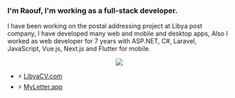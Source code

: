 ### I'm Raouf, I'm working as a full-stack developer.
I have been working on the postal addressing project at Libya post company, I have developed many web and mobile and desktop apps, Also I worked as web developer for 7 years with ASP.NET, C#, Laravel, JavaScript, Vue.js, Next.js and Flutter for mobile.

<p align="center">
  <img align="top" src="https://github-readme-stats.vercel.app/api/top-langs/?username=RaoufGrera&layout=compact&theme=dark&langs_count=6"/>
</p>


- ⚡ [LibyaCV.com](https://libyacv.com)
- ⚡ [MyLetter.app](https://myletter.app)


<!--
**raoufgr/raoufgr** is a ✨ _special_ ✨ repository because its `README.md` (this file) appears on your GitHub profile.
- 🌱 I’m currently learning Design Patterns and Foucs on C# and Rust Language.
Here are some ideas to get you started:

- 🔭 I’m currently working on ...
- 🌱 I’m currently learning ...
- 👯 I’m looking to collaborate on ...
- 🤔 I’m looking for help with ...
- 💬 Ask me about ...
- 📫 How to reach me: ...
- 😄 Pronouns: ...
- ⚡ Fun fact: ...
-->

